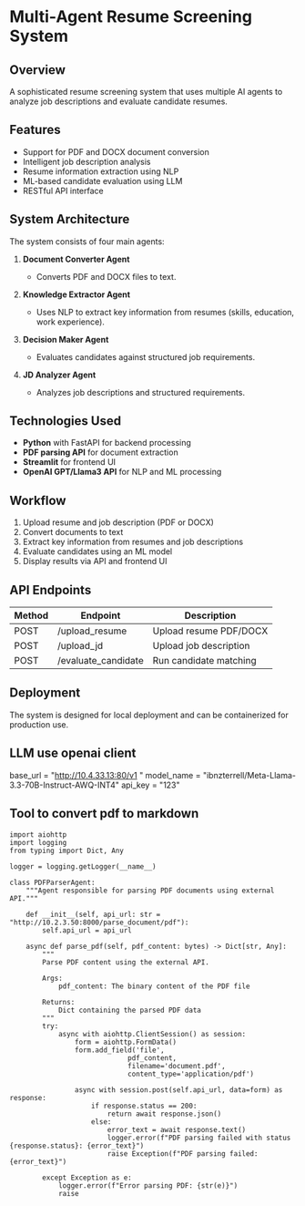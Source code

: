 # Multi-Agent Resume Screening System

## Overview
A sophisticated resume screening system that uses multiple AI agents to analyze job descriptions and evaluate candidate resumes.

## Features
- Support for PDF and DOCX document conversion
- Intelligent job description analysis
- Resume information extraction using NLP
- ML-based candidate evaluation using LLM
- RESTful API interface

## System Architecture
The system consists of four main agents:

1. **Document Converter Agent**
   - Converts PDF and DOCX files to text.

2. **Knowledge Extractor Agent**
   - Uses NLP to extract key information from resumes (skills, education, work experience).

3. **Decision Maker Agent**
   - Evaluates candidates against structured job requirements.

4. **JD Analyzer Agent**
   - Analyzes job descriptions and structured requirements.

## Technologies Used
- **Python** with FastAPI for backend processing
- **PDF parsing API** for document extraction
- **Streamlit** for frontend UI
- **OpenAI GPT/Llama3 API** for NLP and ML processing

## Workflow
1. Upload resume and job description (PDF or DOCX)
2. Convert documents to text
3. Extract key information from resumes and job descriptions
4. Evaluate candidates using an ML model
5. Display results via API and frontend UI

## API Endpoints

| Method | Endpoint | Description |
|--------|--------------------|----------------------|
| POST   | /upload_resume     | Upload resume PDF/DOCX |
| POST   | /upload_jd         | Upload job description |
| POST   | /evaluate_candidate | Run candidate matching |

## Deployment
The system is designed for local deployment and can be containerized for production use.

## LLM use openai client
base_url = "http://10.4.33.13:80/v1 "
model_name = "ibnzterrell/Meta-Llama-3.3-70B-Instruct-AWQ-INT4"
api_key = "123"

## Tool to convert pdf to markdown 
```
import aiohttp
import logging
from typing import Dict, Any

logger = logging.getLogger(__name__)

class PDFParserAgent:
    """Agent responsible for parsing PDF documents using external API."""
    
    def __init__(self, api_url: str = "http://10.2.3.50:8000/parse_document/pdf"):
        self.api_url = api_url
        
    async def parse_pdf(self, pdf_content: bytes) -> Dict[str, Any]:
        """
        Parse PDF content using the external API.
        
        Args:
            pdf_content: The binary content of the PDF file
            
        Returns:
            Dict containing the parsed PDF data
        """
        try:
            async with aiohttp.ClientSession() as session:
                form = aiohttp.FormData()
                form.add_field('file',
                             pdf_content,
                             filename='document.pdf',
                             content_type='application/pdf')
                
                async with session.post(self.api_url, data=form) as response:
                    if response.status == 200:
                        return await response.json()
                    else:
                        error_text = await response.text()
                        logger.error(f"PDF parsing failed with status {response.status}: {error_text}")
                        raise Exception(f"PDF parsing failed: {error_text}")
                        
        except Exception as e:
            logger.error(f"Error parsing PDF: {str(e)}")
            raise 
```